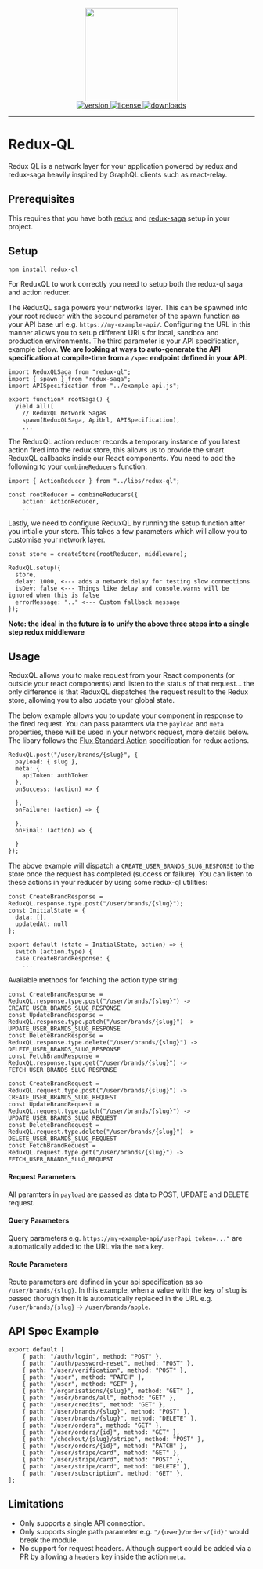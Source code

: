 <p align="center">
  <img src="https://raw.githubusercontent.com/aspect-apps/redux-ql/master/redux-ql/assets/thumbnail-dark-redux-ql.png" width="190" height="190">
  <br />
  <a href="https://www.npmjs.com/package/thumbnail-dark-redux-ql" rel="nofollow">
    <img src="https://img.shields.io/npm/v/thumbnail-dark-redux-ql.svg?style=flat-square" alt="version" style="max-width:100%;" />
  </a>
  <a href="https://www.npmjs.com/package/thumbnail-dark-redux-ql" rel="nofollow">
    <img src="http://img.shields.io/npm/l/thumbnail-dark-redux-ql.svg?style=flat-square" alt="license" style="max-width:100%;" />
  </a>
  <a href="https://www.npmjs.com/package/thumbnail-dark-redux-ql" rel="nofollow">
    <img src="http://img.shields.io/npm/dt/thumbnail-dark-redux-ql.svg?style=flat-square" alt="downloads" style="max-width:100%;" />
  </a>

  <hr />
</p>

# Redux-QL

Redux QL is a network layer for your application powered by redux and redux-saga heavily inspired by GraphQL clients such as react-relay. 

## Prerequisites

This requires that you have both [redux](https://redux.js.org/) and [redux-saga](https://redux-saga.js.org/) setup in your project.

## Setup

```
npm install redux-ql
```

For ReduxQL to work correctly you need to setup both the redux-ql saga and action reducer. 

The ReduxQL saga powers your networks layer. This can be spawned into your root reducer with the secound parameter of the spawn function as your API base url e.g. `https://my-example-api/`. Configuring the URL in this manner allows you to setup different URLs for local, sandbox and production environments. The third parameter is your API specification, example below. **We are looking at ways to auto-generate the API specification at compile-time from a `/spec` endpoint defined in your API**.

```
import ReduxQLSaga from "redux-ql";
import { spawn } from "redux-saga";
import APISpecification from "../example-api.js";

export function* rootSaga() {
  yield all([
    // ReduxQL Network Sagas
    spawn(ReduxQLSaga, ApiUrl, APISpecification),
    ...
```

The ReduxQL action reducer records a temporary instance of you latest action fired into the redux store, this allows us to provide the smart ReduxQL callbacks inside our React components. You need to add the following to your `combineReducers` function:

```
import { ActionReducer } from "../libs/redux-ql";

const rootReducer = combineReducers({
    action: ActionReducer,
    ...
```

Lastly, we need to configure ReduxQL by running the setup function after you intialie your store. This takes a few parameters which will allow you to customise your network layer.

```
const store = createStore(rootReducer, middleware);

ReduxQL.setup({ 
  store,
  delay: 1000, <--- adds a network delay for testing slow connections
  isDev: false <--- Things like delay and console.warns will be ignored when this is false
  errorMessage: ".." <--- Custom fallback message
});
```

**Note: the ideal in the future is to unify the above three steps into a single step redux middleware**

## Usage

ReduxQL allows you to make request from your React components (or outside your react components) and listen to the status of that request... the only difference is that ReduxQL dispatches the request result to the Redux store, allowing you to also update your global state.

The below example allows you to update your component in response to the fired request. You can pass paramters via the `payload` and `meta` properties, these will be used in your network request, more details below. The libary follows the [Flux Standard Action](https://github.com/redux-utilities/flux-standard-action) specification for redux actions.


```
ReduxQL.post("/user/brands/{slug}", {
  payload: { slug },
  meta: {
    apiToken: authToken
  },
  onSuccess: (action) => {

  },
  onFailure: (action) => {

  },
  onFinal: (action) => {

  }
});
```

The above example will dispatch a `CREATE_USER_BRANDS_SLUG_RESPONSE` to the store once the request has completed (success or failure). You can listen to these actions in your reducer by using some redux-ql utilities:

```
const CreateBrandResponse = ReduxQL.response.type.post("/user/brands/{slug}");
const InitialState = {
  data: [],
  updatedAt: null
};

export default (state = InitialState, action) => {
  switch (action.type) {
  case CreateBrandResponse: {
    ...
```

Available methods for fetching the action type string:

```
const CreateBrandResponse = ReduxQL.response.type.post("/user/brands/{slug}") -> CREATE_USER_BRANDS_SLUG_RESPONSE
const UpdateBrandResponse = ReduxQL.response.type.patch("/user/brands/{slug}") -> UPDATE_USER_BRANDS_SLUG_RESPONSE
const DeleteBrandResponse = ReduxQL.response.type.delete("/user/brands/{slug}") -> DELETE_USER_BRANDS_SLUG_RESPONSE
const FetchBrandResponse = ReduxQL.response.type.get("/user/brands/{slug}") -> FETCH_USER_BRANDS_SLUG_RESPONSE

const CreateBrandRequest = ReduxQL.request.type.post("/user/brands/{slug}") -> CREATE_USER_BRANDS_SLUG_REQUEST
const UpdateBrandRequest = ReduxQL.request.type.patch("/user/brands/{slug}") -> UPDATE_USER_BRANDS_SLUG_REQUEST
const DeleteBrandRequest = ReduxQL.request.type.delete("/user/brands/{slug}") -> DELETE_USER_BRANDS_SLUG_REQUEST
const FetchBrandRequest = ReduxQL.request.type.get("/user/brands/{slug}") -> FETCH_USER_BRANDS_SLUG_REQUEST
```

#### Request Parameters

All paramters in `payload` are passed as data to POST, UPDATE and DELETE request.

#### Query Parameters

Query parameters e.g. `https://my-example-api/user?api_token=..."` are automatically added to the URL via the `meta` key.

#### Route Parameters

Route parameters are defined in your api specification as so `/user/brands/{slug}`. In this example, when a value with the key of `slug` is passed thorugh then it is automatically replaced in the URL e.g. `/user/brands/{slug}` -> `/user/brands/apple`.

## API Spec Example

```
export default [
    { path: "/auth/login", method: "POST" },
    { path: "/auth/password-reset", method: "POST" },
    { path: "/user/verification", method: "POST" }, 
    { path: "/user", method: "PATCH" }, 
    { path: "/user", method: "GET" }, 
    { path: "/organisations/{slug}", method: "GET" }, 
    { path: "/user/brands/all", method: "GET" }, 
    { path: "/user/credits", method: "GET" }, 
    { path: "/user/brands/{slug}", method: "POST" },
    { path: "/user/brands/{slug}", method: "DELETE" }, 
    { path: "/user/orders", method: "GET" }, 
    { path: "/user/orders/{id}", method: "GET" },
    { path: "/checkout/{slug}/stripe", method: "POST" },
    { path: "/user/orders/{id}", method: "PATCH" }, 
    { path: "/user/stripe/card", method: "GET" }, 
    { path: "/user/stripe/card", method: "POST" }, 
    { path: "/user/stripe/card", method: "DELETE" }, 
    { path: "/user/subscription", method: "GET" }, 
];
```

## Limitations

- Only supports a single API connection.
- Only supports single path parameter e.g. `"/{user}/orders/{id}"` would break the module.
- No support for request headers. Although support could be added via a PR by allowing a `headers` key inside the action `meta`.